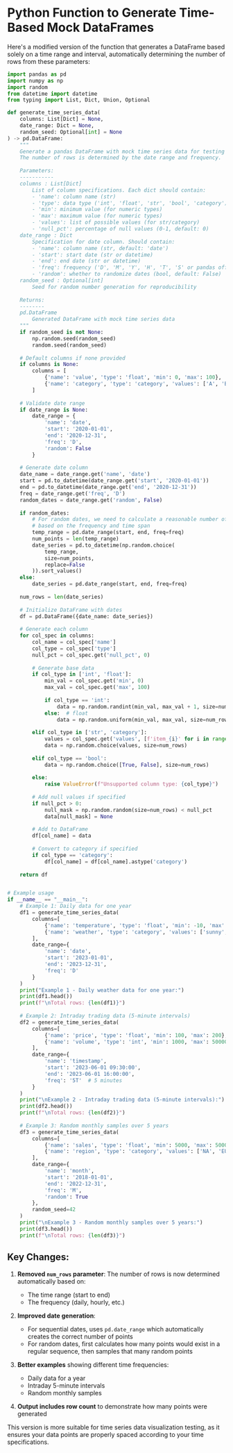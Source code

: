 # Python Function to Generate Time-Based Mock DataFrames

Here's a modified version of the function that generates a DataFrame based solely on a time range and interval, automatically determining the number of rows from these parameters:

```python
import pandas as pd
import numpy as np
import random
from datetime import datetime
from typing import List, Dict, Union, Optional

def generate_time_series_data(
    columns: List[Dict] = None,
    date_range: Dict = None,
    random_seed: Optional[int] = None
) -> pd.DataFrame:
    """
    Generate a pandas DataFrame with mock time series data for testing charts.
    The number of rows is determined by the date range and frequency.
    
    Parameters:
    -----------
    columns : List[Dict]
        List of column specifications. Each dict should contain:
        - 'name': column name (str)
        - 'type': data type ('int', 'float', 'str', 'bool', 'category')
        - 'min': minimum value (for numeric types)
        - 'max': maximum value (for numeric types)
        - 'values': list of possible values (for str/category)
        - 'null_pct': percentage of null values (0-1, default: 0)
    date_range : Dict
        Specification for date column. Should contain:
        - 'name': column name (str, default: 'date')
        - 'start': start date (str or datetime)
        - 'end': end date (str or datetime)
        - 'freq': frequency ('D', 'M', 'Y', 'H', 'T', 'S' or pandas offset alias)
        - 'random': whether to randomize dates (bool, default: False)
    random_seed : Optional[int]
        Seed for random number generation for reproducibility
    
    Returns:
    --------
    pd.DataFrame
        Generated DataFrame with mock time series data
    """
    if random_seed is not None:
        np.random.seed(random_seed)
        random.seed(random_seed)
    
    # Default columns if none provided
    if columns is None:
        columns = [
            {'name': 'value', 'type': 'float', 'min': 0, 'max': 100},
            {'name': 'category', 'type': 'category', 'values': ['A', 'B', 'C', 'D']},
        ]
    
    # Validate date range
    if date_range is None:
        date_range = {
            'name': 'date',
            'start': '2020-01-01',
            'end': '2020-12-31',
            'freq': 'D',
            'random': False
        }
    
    # Generate date column
    date_name = date_range.get('name', 'date')
    start = pd.to_datetime(date_range.get('start', '2020-01-01'))
    end = pd.to_datetime(date_range.get('end', '2020-12-31'))
    freq = date_range.get('freq', 'D')
    random_dates = date_range.get('random', False)
    
    if random_dates:
        # For random dates, we need to calculate a reasonable number of points
        # based on the frequency and time span
        temp_range = pd.date_range(start, end, freq=freq)
        num_points = len(temp_range)
        date_series = pd.to_datetime(np.random.choice(
            temp_range, 
            size=num_points,
            replace=False
        )).sort_values()
    else:
        date_series = pd.date_range(start, end, freq=freq)
    
    num_rows = len(date_series)
    
    # Initialize DataFrame with dates
    df = pd.DataFrame({date_name: date_series})
    
    # Generate each column
    for col_spec in columns:
        col_name = col_spec['name']
        col_type = col_spec['type']
        null_pct = col_spec.get('null_pct', 0)
        
        # Generate base data
        if col_type in ['int', 'float']:
            min_val = col_spec.get('min', 0)
            max_val = col_spec.get('max', 100)
            
            if col_type == 'int':
                data = np.random.randint(min_val, max_val + 1, size=num_rows)
            else:  # float
                data = np.random.uniform(min_val, max_val, size=num_rows)
                
        elif col_type in ['str', 'category']:
            values = col_spec.get('values', [f'item_{i}' for i in range(1, 6)])
            data = np.random.choice(values, size=num_rows)
            
        elif col_type == 'bool':
            data = np.random.choice([True, False], size=num_rows)
            
        else:
            raise ValueError(f"Unsupported column type: {col_type}")
        
        # Add null values if specified
        if null_pct > 0:
            null_mask = np.random.random(size=num_rows) < null_pct
            data[null_mask] = None
        
        # Add to DataFrame
        df[col_name] = data
        
        # Convert to category if specified
        if col_type == 'category':
            df[col_name] = df[col_name].astype('category')
    
    return df


# Example usage
if __name__ == "__main__":
    # Example 1: Daily data for one year
    df1 = generate_time_series_data(
        columns=[
            {'name': 'temperature', 'type': 'float', 'min': -10, 'max': 35},
            {'name': 'weather', 'type': 'category', 'values': ['sunny', 'cloudy', 'rainy', 'snowy']},
        ],
        date_range={
            'name': 'date',
            'start': '2023-01-01',
            'end': '2023-12-31',
            'freq': 'D'
        }
    )
    print("Example 1 - Daily weather data for one year:")
    print(df1.head())
    print(f"\nTotal rows: {len(df1)}")
    
    # Example 2: Intraday trading data (5-minute intervals)
    df2 = generate_time_series_data(
        columns=[
            {'name': 'price', 'type': 'float', 'min': 100, 'max': 200},
            {'name': 'volume', 'type': 'int', 'min': 1000, 'max': 50000},
        ],
        date_range={
            'name': 'timestamp',
            'start': '2023-06-01 09:30:00',
            'end': '2023-06-01 16:00:00',
            'freq': '5T'  # 5 minutes
        }
    )
    print("\nExample 2 - Intraday trading data (5-minute intervals):")
    print(df2.head())
    print(f"\nTotal rows: {len(df2)}")
    
    # Example 3: Random monthly samples over 5 years
    df3 = generate_time_series_data(
        columns=[
            {'name': 'sales', 'type': 'float', 'min': 5000, 'max': 50000},
            {'name': 'region', 'type': 'category', 'values': ['NA', 'EU', 'APAC']},
        ],
        date_range={
            'name': 'month',
            'start': '2018-01-01',
            'end': '2022-12-31',
            'freq': 'M',
            'random': True
        },
        random_seed=42
    )
    print("\nExample 3 - Random monthly samples over 5 years:")
    print(df3.head())
    print(f"\nTotal rows: {len(df3)}")
```

## Key Changes:

1. **Removed `num_rows` parameter**: The number of rows is now determined automatically based on:
   - The time range (start to end)
   - The frequency (daily, hourly, etc.)

2. **Improved date generation**:
   - For sequential dates, uses `pd.date_range` which automatically creates the correct number of points
   - For random dates, first calculates how many points would exist in a regular sequence, then samples that many random points

3. **Better examples** showing different time frequencies:
   - Daily data for a year
   - Intraday 5-minute intervals
   - Random monthly samples

4. **Output includes row count** to demonstrate how many points were generated

This version is more suitable for time series data visualization testing, as it ensures your data points are properly spaced according to your time specifications.
